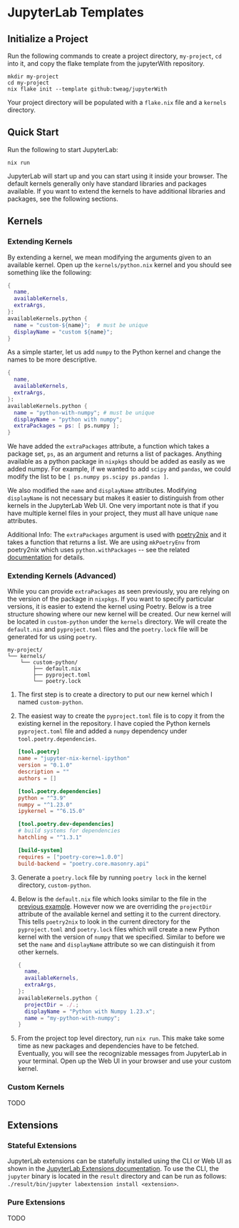 # JupyterLab Templates

## Initialize a Project

Run the following commands to create a project directory, `my-project`, `cd` into it, and copy the flake template from the jupyterWith repository.

```shell
mkdir my-project
cd my-project
nix flake init --template github:tweag/jupyterWith
```

Your project directory will be populated with a `flake.nix` file and a `kernels` directory.

## Quick Start

Run the following to start JupyterLab:

```shell
nix run
```

JupyterLab will start up and you can start using it inside your browser.
The default kernels generally only have standard libraries and packages available.
If you want to extend the kernels to have additional libraries and packages, see the following sections.

## Kernels

### Extending Kernels

By extending a kernel, we mean modifying the arguments given to an available kernel.
Open up the `kernels/python.nix` kernel and you should see something like the following:

```nix title="python.nix"
{
  name,
  availableKernels,
  extraArgs,
}:
availableKernels.python {
  name = "custom-${name}";  # must be unique
  displayName = "custom ${name}";
}
```

As a simple starter, let us add `numpy` to the Python kernel and change the names to be more descriptive.

```nix title="python.nix"
{
  name,
  availableKernels,
  extraArgs,
}:
availableKernels.python {
  name = "python-with-numpy"; # must be unique
  displayName = "python with numpy";
  extraPackages = ps: [ ps.numpy ];
}
```

We have added the `extraPackages` attribute, a function which takes a package set, `ps`, as an argument and returns a list of packages.
Anything available as a python package in `nixpkgs` should be added as easily as we added numpy.
For example, if we wanted to add `scipy` and `pandas`, we could modify the list to be `[ ps.numpy ps.scipy ps.pandas ]`.

We also modified the `name` and `displayName` attributes.
Modifying `displayName` is not necessary but makes it easier to distinguish from other kernels in the JupyterLab Web UI.
One very important note is that if you have multiple kernel files in your project, they must all have unique `name` attributes.

Additional Info: The `extraPackages` argument is used with [poetry2nix][mkpoetryenv] and it takes a function that returns a list.
We are using `mkPoetryEnv` from poetry2nix which uses `python.withPackages` -- see the related [documentation][withpackages] for details.

### Extending Kernels (Advanced)

While you can provide `extraPackages` as seen previously, you are relying on the version of the package in `nixpkgs`.
If you want to specify particular versions, it is easier to extend the kernel using Poetry.
Below is a tree structure showing where our new kernel will be created.
Our new kernel will be located in `custom-python` under the `kernels` directory.
We will create the `default.nix` and `pyproject.toml` files and the `poetry.lock` file will be generated for us using `poetry`.

```
my-project/
└── kernels/
    └── custom-python/
        ├── default.nix
        ├── pyproject.toml
        └── poetry.lock
```

1. The first step is to create a directory to put our new kernel which I named `custom-python`.
1. The easiest way to create the `pyproject.toml` file is to copy it from the existing kernel in the repository.
   I have copied the Python kernels `pyproject.toml` file and added a `numpy` dependency under `tool.poetry.dependencies`.

    ```toml title="pyproject.toml"
    [tool.poetry]
    name = "jupyter-nix-kernel-ipython"
    version = "0.1.0"
    description = ""
    authors = []

    [tool.poetry.dependencies]
    python = "^3.9"
    numpy = "^1.23.0"
    ipykernel = "^6.15.0"

    [tool.poetry.dev-dependencies]
    # build systems for dependencies
    hatchling = "^1.3.1"

    [build-system]
    requires = ["poetry-core>=1.0.0"]
    build-backend = "poetry.core.masonry.api"
    ```

1. Generate a `poetry.lock` file by running `poetry lock` in the kernel directory, `custom-python`.
1. Below is the `default.nix` file which looks similar to the file in the [previous example](#extending-kernels).
   However now we are overriding the `projectDir` attribute of the available kernel and setting it to the current directory.
   This tells `poetry2nix` to look in the current directory for the `pyproject.toml` and `poetry.lock` files which will create a new Python kernel with the version of `numpy` that we specified.
   Similar to before we set the `name` and `displayName` attribute so we can distinguish it from other kernels.

    ```nix title="default.nix"
    {
      name,
      availableKernels,
      extraArgs,
    }:
    availableKernels.python {
      projectDir = ./.;
      displayName = "Python with Numpy 1.23.x";
      name = "my-python-with-numpy";
    }
    ```

1. From the project top level directory, run `nix run`.
   This make take some time as new packages and dependencies have to be fetched.
   Eventually, you will see the recognizable messages from JupyterLab in your terminal.
   Open up the Web UI in your browser and use your custom kernel.

### Custom Kernels

TODO

## Extensions

### Stateful Extensions

JupyterLab extensions can be statefully installed using the CLI or Web UI as shown in the [JupyterLab Extensions documentation][jlab-extensions].
To use the CLI, the `jupyter` binary is located in the `result` directory and can be run as follows: `./result/bin/jupyter labextension install <extension>`.

### Pure Extensions

TODO

[jlab-extensions]: https://jupyterlab.readthedocs.io/en/stable/user/extensions.html
[mkpoetryenv]: https://github.com/nix-community/poetry2nix/#mkpoetryenv
[withpackages]: https://nixos.org/manual/nixpkgs/stable/#python.withpackages-function
